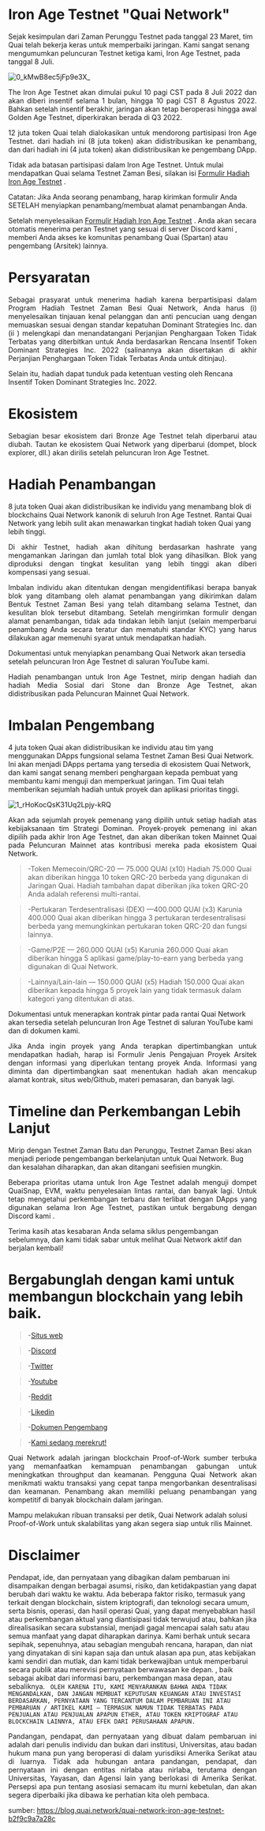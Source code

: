 # Iron Age  Testnet "Quai Network"

<p style="font-size:14px" align="justify">

  
Sejak kesimpulan dari Zaman Perunggu Testnet pada tanggal 23 Maret, tim Quai telah bekerja keras untuk memperbaiki jaringan. Kami sangat senang mengumumkan peluncuran Testnet ketiga kami, Iron Age Testnet, pada tanggal 8 Juli.
  
  ![0_kMwB8ec5jFp9e3X_](https://user-images.githubusercontent.com/17427126/175819428-80468a17-658d-4401-97d8-ad7ad409a5ab.png)
  

<p style="font-size:14px" align="justify">
The Iron Age Testnet akan dimulai pukul 10 pagi CST pada 8 Juli 2022 dan akan diberi insentif selama 1 bulan, hingga 10 pagi CST 8 Agustus 2022. Bahkan setelah insentif berakhir, jaringan akan tetap beroperasi hingga awal Golden Age Testnet, diperkirakan berada di Q3 2022.
<p style="font-size:14px" align="justify">
12 juta token Quai telah dialokasikan untuk mendorong partisipasi Iron Age Testnet. dari hadiah ini (8 juta token) akan didistribusikan ke penambang, dan dari hadiah ini (4 juta token) akan didistribusikan ke pengembang DApp.

Tidak ada batasan partisipasi dalam Iron Age Testnet. Untuk mulai mendapatkan Quai selama Testnet Zaman Besi, silakan isi [Formulir Hadiah Iron Age Testnet](https://quai.typeform.com/to/qzsuOd2s/)  .

Catatan: Jika Anda seorang penambang, harap kirimkan formulir Anda SETELAH menyiapkan penambang/membuat alamat penambangan Anda.

Setelah menyelesaikan [Formulir Hadiah Iron Age Testnet](https://quai.typeform.com/to/qzsuOd2s/) . Anda akan secara otomatis menerima peran Testnet yang sesuai di server Discord kami , memberi Anda akses ke komunitas penambang Quai (Spartan) atau pengembang (Arsitek) lainnya.

  # Persyaratan
<p style="font-size:14px" align="justify">
Sebagai prasyarat untuk menerima hadiah karena berpartisipasi dalam Program Hadiah Testnet Zaman Besi Quai Network, Anda harus (i) menyelesaikan tinjauan kenal pelanggan dan anti pencucian uang dengan memuaskan sesuai dengan standar kepatuhan Dominant Strategies Inc. dan (ii ) melengkapi dan menandatangani Perjanjian Penghargaan Token Tidak Terbatas yang diterbitkan untuk Anda berdasarkan Rencana Insentif Token Dominant Strategies Inc. 2022 (salinannya akan disertakan di akhir Perjanjian Penghargaan Token Tidak Terbatas Anda untuk ditinjau).

Selain itu, hadiah dapat tunduk pada ketentuan vesting oleh Rencana Insentif Token Dominant Strategies Inc. 2022.
  
  # Ekosistem
<p style="font-size:14px" align="justify">
Sebagian besar ekosistem dari Bronze Age Testnet telah diperbarui atau diubah. Tautan ke ekosistem Quai Network yang diperbarui (dompet, block explorer, dll.) akan dirilis setelah peluncuran Iron Age Testnet.
  
  # Hadiah Penambangan
<p style="font-size:14px" align="justify">

8 juta token Quai akan didistribusikan ke individu yang menambang blok di blockchains Quai Network kanonik di seluruh Iron Age Testnet. Rantai Quai Network yang lebih sulit akan menawarkan tingkat hadiah token Quai yang lebih tinggi.
  
<p style="font-size:14px" align="justify">
Di akhir Testnet, hadiah akan dihitung berdasarkan hashrate yang mengamankan Jaringan dan jumlah total blok yang dihasilkan. Blok yang diproduksi dengan tingkat kesulitan yang lebih tinggi akan diberi kompensasi yang sesuai.
  
<p style="font-size:14px" align="justify">
Imbalan individu akan ditentukan dengan mengidentifikasi berapa banyak blok yang ditambang oleh alamat penambangan yang dikirimkan dalam Bentuk Testnet Zaman Besi yang telah ditambang selama Testnet, dan kesulitan blok tersebut ditambang. Setelah mengirimkan formulir dengan alamat penambangan, tidak ada tindakan lebih lanjut (selain memperbarui penambang Anda secara teratur dan mematuhi standar KYC) yang harus dilakukan agar memenuhi syarat untuk mendapatkan hadiah.

Dokumentasi untuk menyiapkan penambang Quai Network akan tersedia setelah peluncuran Iron Age Testnet di saluran YouTube kami.
  
<p style="font-size:14px" align="justify">
Hadiah penambangan untuk Iron Age Testnet, mirip dengan hadiah dan hadiah Media Sosial dari Stone dan Bronze Age Testnet, akan didistribusikan pada Peluncuran Mainnet Quai Network.
  
  # Imbalan Pengembang
  
<p style="font-size:14px" align="justify">

4 juta token Quai akan didistribusikan ke individu atau tim yang menggunakan DApps fungsional selama Testnet Zaman Besi Quai Network. Ini akan menjadi DApps pertama yang tersedia di ekosistem Quai Network, dan kami sangat senang memberi penghargaan kepada pembuat yang membantu kami menguji dan memperkuat jaringan. Tim Quai telah memberikan sejumlah hadiah untuk proyek dan aplikasi prioritas tinggi.
  
  ![1_rHoKocQsK31Uq2Lpjy-kRQ](https://user-images.githubusercontent.com/17427126/175819541-137d24d6-06d6-4315-9f2a-58e32593a80a.png)
<p style="font-size:14px" align="justify">
Akan ada sejumlah proyek pemenang yang dipilih untuk setiap hadiah atas kebijaksanaan tim Strategi Dominan. Proyek-proyek pemenang ini akan dipilih pada akhir Iron Age Testnet, dan akan diberikan token Mainnet Quai pada Peluncuran Mainnet atas kontribusi mereka pada ekosistem Quai Network.

>-Token Memecoin/QRC-20 — 75.000 QUAI (x10)
Hadiah 75.000 Quai akan diberikan hingga 10 token QRC-20 berbeda yang digunakan di Jaringan Quai. Hadiah tambahan dapat diberikan jika token QRC-20 Anda adalah referensi multi-rantai.
  
>-Pertukaran Terdesentralisasi (DEX) —400.000 QUAI (x3)
Karunia 400.000 Quai akan diberikan hingga 3 pertukaran terdesentralisasi berbeda yang memungkinkan pertukaran token QRC-20 dan fungsi lainnya.

>-Game/P2E — 260.000 QUAI (x5)
Karunia 260.000 Quai akan diberikan hingga 5 aplikasi game/play-to-earn yang berbeda yang digunakan di Quai Network.
  
>-Lainnya/Lain-lain — 150.000 QUAI (x5)
Hadiah 150.000 Quai akan diberikan kepada hingga 5 proyek lain yang tidak termasuk dalam kategori yang ditentukan di atas.

Dokumentasi untuk menerapkan kontrak pintar pada rantai Quai Network akan tersedia setelah peluncuran Iron Age Testnet di saluran YouTube kami dan di dokumen kami.
  
<p style="font-size:14px" align="justify">
Jika Anda ingin proyek yang Anda terapkan dipertimbangkan untuk mendapatkan hadiah, harap isi Formulir Jenis Pengajuan Proyek Arsitek dengan informasi yang diperlukan tentang proyek Anda. Informasi yang diminta dan dipertimbangkan saat menentukan hadiah akan mencakup alamat kontrak, situs web/Github, materi pemasaran, dan banyak lagi.
  
  # Timeline dan Perkembangan Lebih Lanjut
<p style="font-size:14px" align="justify">

  
Mirip dengan Testnet Zaman Batu dan Perunggu, Testnet Zaman Besi akan menjadi periode pengembangan berkelanjutan untuk Quai Network. Bug dan kesalahan diharapkan, dan akan ditangani seefisien mungkin.
  
<p style="font-size:14px" align="justify">
Beberapa prioritas utama untuk Iron Age Testnet adalah menguji dompet QuaiSnap, EVM, waktu penyelesaian lintas rantai, dan banyak lagi. Untuk tetap mengetahui perkembangan terbaru dan terlibat dengan DApps yang digunakan selama Iron Age Testnet, pastikan untuk bergabung dengan Discord kami .

Terima kasih atas kesabaran Anda selama siklus pengembangan sebelumnya, dan kami tidak sabar untuk melihat Quai Network aktif dan berjalan kembali!


  # Bergabunglah dengan kami untuk membangun blockchain yang lebih baik.
  >-[Situs web](https://quai.network/)
  
  >-[Discord](https://discord.gg/ngw88VXXnV/)
  
  >-[Twitter](https://twitter.com/QuaiNetwork/)
  
  >-[Youtube](https://youtube.com/channel/UCA7wfK91O1CmwHm4LELnNHw/)
  
  >-[Reddit](https://www.reddit.com/r/quainetwork//)
  
  >-[Likedin](https://www.linkedin.com/company/quai-foundation//)
  
  >-[Dokumen Pengembang](https://docs.quai.network//)
  
  >-[Kami sedang merekrut!](https://angel.co/company/quai-network/)
  
<p style="font-size:14px" align="justify">
Quai Network adalah jaringan blockchain Proof-of-Work sumber terbuka yang memanfaatkan kemampuan penambangan gabungan untuk meningkatkan throughput dan keamanan. Pengguna Quai Network akan menikmati waktu transaksi yang cepat tanpa mengorbankan desentralisasi dan keamanan. Penambang akan memiliki peluang penambangan yang kompetitif di banyak blockchain dalam jaringan.

Mampu melakukan ribuan transaksi per detik, Quai Network adalah solusi Proof-of-Work untuk skalabilitas yang akan segera siap untuk rilis Mainnet.
  
  
  # Disclaimer
  Pendapat, ide, dan pernyataan yang dibagikan dalam pembaruan ini disampaikan dengan berbagai asumsi, risiko, dan ketidakpastian yang dapat berubah dari waktu ke waktu. Ada beberapa faktor risiko, termasuk yang terkait dengan blockchain, sistem kriptografi, dan teknologi secara umum, serta bisnis, operasi, dan hasil operasi Quai, yang dapat menyebabkan hasil atau perkembangan aktual yang diantisipasi tidak terwujud atau, bahkan jika direalisasikan secara substansial, menjadi gagal mencapai salah satu atau semua manfaat yang dapat diharapkan darinya. Kami berhak untuk secara sepihak, sepenuhnya, atau sebagian mengubah rencana, harapan, dan niat yang dinyatakan di sini kapan saja dan untuk alasan apa pun, atas kebijakan kami sendiri dan mutlak, dan kami tidak berkewajiban untuk memperbarui secara publik atau merevisi pernyataan berwawasan ke depan. , baik sebagai akibat dari informasi baru, perkembangan masa depan, atau sebaliknya. ``` OLEH KARENA ITU, KAMI MENYARANKAN BAHWA ANDA TIDAK MENGANDALKAN, DAN JANGAN MEMBUAT KEPUTUSAN KEUANGAN ATAU INVESTASI BERDASARKAN, PERNYATAAN YANG TERCANTUM DALAM PEMBARUAN INI ATAU PEMBARUAN / ARTIKEL KAMI — TERMASUK NAMUN TIDAK TERBATAS PADA PENJUALAN ATAU PENJUALAN APAPUN ETHER, ATAU TOKEN KRIPTOGRAF ATAU BLOCKCHAIN LAINNYA, ATAU EFEK DARI PERUSAHAAN APAPUN.```
  
  
<p style="font-size:14px" align="justify">
Pandangan, pendapat, dan pernyataan yang dibuat dalam pembaruan ini adalah dari penulis individu dan bukan dari institusi, Universitas, atau badan hukum mana pun yang beroperasi di dalam yurisdiksi Amerika Serikat atau di luarnya. Tidak ada hubungan antara pandangan, pendapat, dan pernyataan ini dengan entitas nirlaba atau nirlaba, terutama dengan Universitas, Yayasan, dan Agensi lain yang berlokasi di Amerika Serikat. Persepsi apa pun tentang asosiasi semacam itu murni kebetulan, dan akan segera diperbaiki jika dibawa ke perhatian kita oleh pembaca.
  
  
sumber: https://blog.quai.network/quai-network-iron-age-testnet-b2f9c9a7a28c
  



